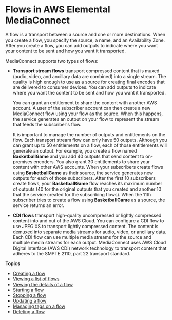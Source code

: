 # Flows in AWS Elemental MediaConnect<a name="flows"></a>

A flow is a transport between a source and one or more destinations\. When you create a flow, you specify the source, a name, and an Availability Zone\. After you create a flow, you can add outputs to indicate where you want your content to be sent and how you want it transported\.

MediaConnect supports two types of flows:
+ **Transport stream flows** transport compressed content that is muxed \(audio, video, and ancillary data are combined\) into a single stream\. The quality is high enough to use as a source for creating final encodes that are delivered to consumer devices\. You can add outputs to indicate where you want the content to be sent and how you want it transported\.

  You can grant an entitlement to share the content with another AWS account\. A user of the subscriber account can then create a new MediaConnect flow using your flow as the source\. When this happens, the service generates an output on your flow to represent the stream that feeds the subscriber's flow\. 

  It is important to manage the number of outputs and entitlements on the flow\. Each transport stream flow can only have 50 outputs\. Although you can grant up to 50 entitlements on a flow, each of those entitlements will generate an output\. For example, you create a flow named **BasketballGame** and you add 40 outputs that send content to on\-premises encoders\. You also grant 30 entitlements to share your content with other AWS accounts\. When your subscribers create flows using **BasketballGame** as their source, the service generates new outputs for each of those subscribers\. After the first 10 subscribers create flows, your **BasketballGame** flow reaches its maximum number of outputs \(40 for the original outputs that you created and another 10 that the service created for the subscribing flows\)\. When the 11th subscriber tries to create a flow using **BasketballGame** as a source, the service returns an error\.
+ **CDI flows** transport high\-quality uncompressed or lightly compressed content into and out of the AWS Cloud\. You can configure a CDI flow to use JPEG XS to transport lightly compressed content\. The content is demuxed into separate media streams for audio, video, or ancillary data\. Each CDI flow can use multiple media streams for the source and multiple media streams for each output\. MediaConnect uses AWS Cloud Digital Interface \(AWS CDI\) network technology to transport content that adheres to the SMPTE 2110, part 22 transport standard\. 

**Topics**
+ [Creating a flow](flows-create.md)
+ [Viewing a list of flows](flows-view-list.md)
+ [Viewing the details of a flow](flows-view-details.md)
+ [Starting a flow](flows-start.md)
+ [Stopping a flow](flows-stop.md)
+ [Updating a flow](flows-update.md)
+ [Managing tags on a flow](flows-manage-tags.md)
+ [Deleting a flow](flows-delete.md)